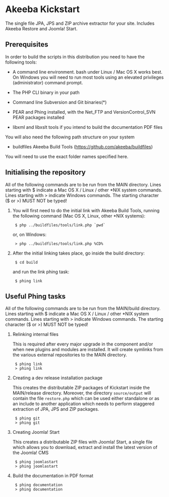 # Akeeba Kickstart

The single file JPA, JPS and ZIP archive extractor for your site. Includes Akeeba Restore and Joomla! Start.

## Prerequisites

In order to build the scripts in this distribution you need to have the following tools:

- A command line environment. bash under Linux / Mac OS X works best. On Windows you will need to run most tools using an elevated privileges (administrator) command prompt.

- The PHP CLI binary in your path

- Command line Subversion and Git binaries(*)

- PEAR and Phing installed, with the Net_FTP and VersionControl_SVN PEAR packages installed

- libxml and libxslt tools if you intend to build the documentation PDF files

You will also need the following path structure on your system

- buildfiles	Akeeba Build Tools (https://github.com/akeeba/buildfiles)

You will need to use the exact folder names specified here.

## Initialising the repository

All of the following commands are to be run from the MAIN directory. Lines
starting with $ indicate a Mac OS X / Linux / other *NIX system commands. Lines
starting with > indicate Windows commands. The starting character ($ or >) MUST
NOT be typed!

1. You will first need to do the initial link with Akeeba Build Tools, running
   the following command (Mac OS X, Linux, other *NIX systems):

		$ php ../buildfiles/tools/link.php `pwd`

   or, on Windows:

		> php ../buildfiles/tools/link.php %CD%

2. After the initial linking takes place, go inside the build directory:

		$ cd build

   and run the link phing task:

		$ phing link

## Useful Phing tasks

All of the following commands are to be run from the MAIN/build directory.
Lines starting with $ indicate a Mac OS X / Linux / other *NIX system commands.
Lines starting with > indicate Windows commands. The starting character ($ or >)
MUST NOT be typed!

1. Relinking internal files

   This is required after every major upgrade in the component and/or when new
   plugins and modules are installed. It will create symlinks from the
   various external repositories to the MAIN directory.

		$ phing link
		> phing link

1. Creating a dev release installation package

   This creates the distributable ZIP packages of Kickstart inside the MAIN/release directory. Moreover, the directory `source/output` will contain the file `restore.php` which can be used either standalone or as an include to another application which needs to perform staggered extraction of JPA, JPS and ZIP packages.

		$ phing git
		> phing git

1. Creating Joomla! Start

	This creates a distributable ZIP files with Joomla! Start, a single file which allows you to download, extract and install the latest version of the Joomla! CMS

		$ phing joomlastart
		> phing joomlastart

1. Build the documentation in PDF format

		$ phing documentation
		> phing documentation

